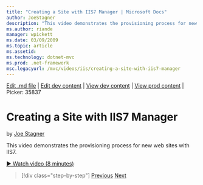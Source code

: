 ```yaml
---
title: "Creating a Site with IIS7 Manager | Microsoft Docs"
author: JoeStagner
description: "This video demonstrates the provisioning process for new web sites with IIS7."
ms.author: riande
manager: wpickett
ms.date: 03/09/2009
ms.topic: article
ms.assetid: 
ms.technology: dotnet-mvc
ms.prod: .net-framework
msc.legacyurl: /mvc/videos/iis/creating-a-site-with-iis7-manager
---
```

[Edit .md file](C:\Projects\msc\dev\Msc.Www\Web.ASP\App_Data\github\mvc\videos\iis\creating-a-site-with-iis7-manager.md) | [Edit dev content](http://www.aspdev.net/umbraco#/content/content/edit/26816) | [View dev content](http://docs.aspdev.net/tutorials/mvc/videos/iis/creating-a-site-with-iis7-manager.html) | [View prod content](http://www.asp.net/mvc/videos/iis/creating-a-site-with-iis7-manager) | Picker: 35837

Creating a Site with IIS7 Manager
====================
by [Joe Stagner](https://github.com/JoeStagner)

This video demonstrates the provisioning process for new web sites with IIS7.

[&#9654; Watch video (8 minutes)](https://channel9.msdn.com/Blogs/ASP-NET-Site-Videos/creating-a-site-with-iis7-manager)

>[!div class="step-by-step"] [Previous](troubleshooting-production-aspnet-apps.md) [Next](installing-ftp7.md)